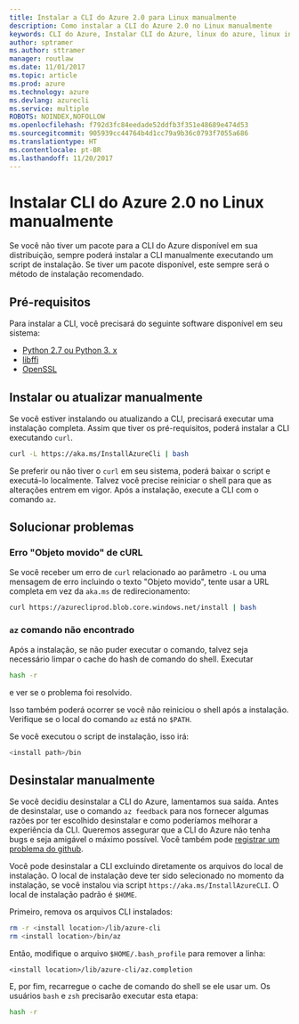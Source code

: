 ```yaml
---
title: Instalar a CLI do Azure 2.0 para Linux manualmente
description: Como instalar a CLI do Azure 2.0 no Linux manualmente
keywords: CLI do Azure, Instalar CLI do Azure, linux do azure, linux instalar azure
author: sptramer
ms.author: sttramer
manager: routlaw
ms.date: 11/01/2017
ms.topic: article
ms.prod: azure
ms.technology: azure
ms.devlang: azurecli
ms.service: multiple
ROBOTS: NOINDEX,NOFOLLOW
ms.openlocfilehash: f792d3fc84eedade52ddfb3f351e48689e474d53
ms.sourcegitcommit: 905939cc44764b4d1cc79a9b36c0793f7055a686
ms.translationtype: HT
ms.contentlocale: pt-BR
ms.lasthandoff: 11/20/2017
---
```

# <a name="install-azure-cli-20-on-linux-manually"></a>Instalar CLI do Azure 2.0 no Linux manualmente

Se você não tiver um pacote para a CLI do Azure disponível em sua distribuição, sempre poderá instalar a CLI manualmente executando um script de instalação. Se tiver um pacote disponível, este sempre será o método de instalação recomendado.

## <a name="prerequisites"></a>Pré-requisitos

Para instalar a CLI, você precisará do seguinte software disponível em seu sistema:

* [Python 2.7 ou Python 3. x](https://www.python.org/downloads/)
* [libffi](https://sourceware.org/libffi/)
* [OpenSSL](https://www.openssl.org/source/)

## <a name="install-or-update-manually"></a>Instalar ou atualizar manualmente

Se você estiver instalando ou atualizando a CLI, precisará executar uma instalação completa. Assim que tiver os pré-requisitos, poderá instalar a CLI executando `curl`.

```bash
curl -L https://aka.ms/InstallAzureCli | bash
```

Se preferir ou não tiver o `curl` em seu sistema, poderá baixar o script e executá-lo localmente. Talvez você precise reiniciar o shell para que as alterações entrem em vigor. Após a instalação, execute a CLI com o comando `az`.

## <a name="troubleshooting"></a>Solucionar problemas

### <a name="curl-object-moved-error"></a>Erro "Objeto movido" de cURL

Se você receber um erro de `curl` relacionado ao parâmetro `-L` ou uma mensagem de erro incluindo o texto "Objeto movido", tente usar a URL completa em vez da `aka.ms` de redirecionamento:

```bash
curl https://azurecliprod.blob.core.windows.net/install | bash
```

### <a name="az-command-not-found"></a>`az` comando não encontrado

Após a instalação, se não puder executar o comando, talvez seja necessário limpar o cache do hash de comando do shell. Executar

```bash
hash -r
```

e ver se o problema foi resolvido. 

Isso também poderá ocorrer se você não reiniciou o shell após a instalação. Verifique se o local do comando `az` está no `$PATH`.

Se você executou o script de instalação, isso irá:

```bash
<install path>/bin
```

## <a name="unstinall-manually"></a>Desinstalar manualmente

Se você decidiu desinstalar a CLI do Azure, lamentamos sua saída. Antes de desinstalar, use o comando `az feedback` para nos fornecer algumas razões por ter escolhido desinstalar e como poderíamos melhorar a experiência da CLI. Queremos assegurar que a CLI do Azure não tenha bugs e seja amigável o máximo possível. Você também pode [registrar um problema do github](https://github.com/Azure/azure-cli/issues).

Você pode desinstalar a CLI excluindo diretamente os arquivos do local de instalação. O local de instalação deve ter sido selecionado no momento da instalação, se você instalou via script `https://aka.ms/InstallAzureCLI`. O local de instalação padrão é `$HOME`.

Primeiro, remova os arquivos CLI instalados:

```bash
rm -r <install location>/lib/azure-cli
rm <install location>/bin/az
```

Então, modifique o arquivo `$HOME/.bash_profile` para remover a linha:

```
<install location>/lib/azure-cli/az.completion
```

E, por fim, recarregue o cache de comando do shell se ele usar um. Os usuários `bash` e `zsh` precisarão executar esta etapa:

```bash
hash -r
```
